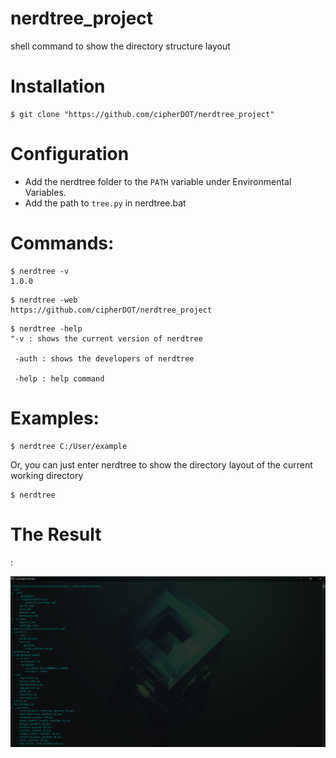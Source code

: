 # nerdtree_project
shell command to show the directory structure layout

<h1>Installation</h1>

```
$ git clone "https://github.com/cipherDOT/nerdtree_project"
```

<h1>Configuration</h1>

- Add the nerdtree folder to the ```PATH``` variable under Environmental Variables.
- Add the path to ```tree.py``` in nerdtree.bat

<h1>Commands:</h1>

```
$ nerdtree -v
1.0.0
```

```
$ nerdtree -web
https://github.com/cipherDOT/nerdtree_project
```

```
$ nerdtree -help 
"-v : shows the current version of nerdtree

 -auth : shows the developers of nerdtree
 
 -help : help command
```

<h1>Examples:</h1>

```
$ nerdtree C:/User/example
```

Or, you can just enter nerdtree to show the directory layout of the current working directory

```
$ nerdtree
```

<h1>The Result</h1>:

![](images/nerdtree%20demo.png)
